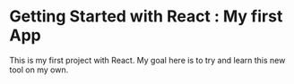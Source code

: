 # Getting Started with React : My first App

This is my first project with React.
My goal here is to try and learn this new tool on my own.
